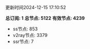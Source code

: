 更新时间2024-12-15 17:10:52

**总订阅: 1**
**总节点: 5122**
**有效节点: 4239**
- ss节点: 853
- v2ray节点: 3379
- ssr节点: 7
